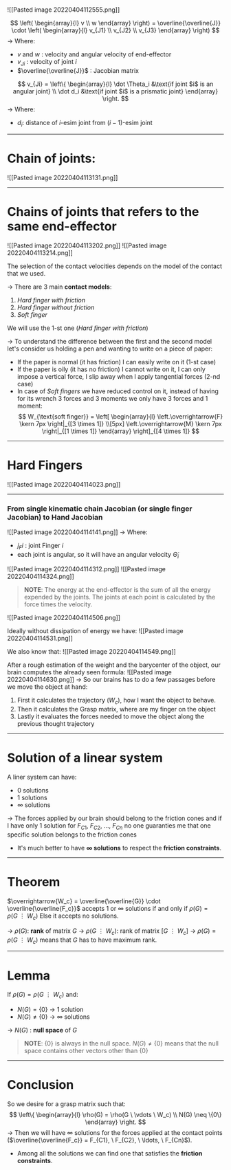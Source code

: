 # 

![[Pasted image 20220404112555.png]]

$$
\left(
\begin{array}{l}
v
\\
w
\end{array}
\right)
= \overline{\overline{J}} \cdot
\left(
\begin{array}{l}
v_{J1}
\\
v_{J2}
\\
v_{J3}
\end{array}
\right)
$$
-> Where:
- $v$ and $w$ : velocity and angular velocity of end-effector
- $v_{Ji}$ : velocity of joint $i$
- $\overline{\overline{J}}$ : Jacobian matrix

$$
v_{Ji} = 
\left\{
\begin{array}{l}
\dot \Theta_i &\text{if joint $i$ is an angular joint}
\\
\dot d_i &\text{if joint $i$ is a prismatic joint}
\end{array}
\right.
$$
-> Where:
- $d_i$: distance of $i$-esim joint from $(i-1)$-esim joint

---
# Chain of joints:
![[Pasted image 20220404113131.png]]

---
# Chains of joints that refers to the same end-effector
![[Pasted image 20220404113202.png]]
![[Pasted image 20220404113214.png]]

The selection of the contact velocities depends on the model of the contact that we used.

-> There are 3 main **contact models**:
1. *Hard finger with friction*
2. *Hard finger without friction*
3. *Soft finger*

We will use the 1-st one (*Hard finger with friction*)

-> To understand the difference between the first and the second model let's consider us holding a pen and wanting to write on a piece of paper:
- If the paper is normal (it has friction) I can easily write on it (1-st case)
- If the paper is oily (it has no friction) I cannot write on it, I can only impose a vertical force, I slip away when I apply tangential forces (2-nd case)
- In case of *Soft fingers* we have reduced control on it, instead of having for its wrench 3 forces and 3 moments we only have 3 forces and 1 moment:
$$
W_{\text{soft finger}} = 
\left[
\begin{array}{l}
\left.\overrightarrow{F} \kern 7px \right|_{[3 \times 1]}
\\[5px]
\left.\overrightarrow{M} \kern 7px \right|_{[1 \times 1]}
\end{array}
\right]_{[4 \times 1]}
$$
---
# Hard Fingers
![[Pasted image 20220404114023.png]]

---
### From single kinematic chain Jacobian (or single finger Jacobian) to Hand Jacobian
![[Pasted image 20220404114141.png]]
-> Where:
- $j_Fi$  : joint Finger $i$
- each joint is angular, so it will have an angular velocity $\dot \Theta_i$

![[Pasted image 20220404114312.png]]
![[Pasted image 20220404114324.png]]

> **NOTE**:
> The energy at the end-effector is the sum of all the energy expended by the joints.
> The joints at each point is calculated by the force times the velocity.

![[Pasted image 20220404114506.png]]

Ideally without dissipation of energy we have:
![[Pasted image 20220404114531.png]]

We also know that:
![[Pasted image 20220404114549.png]]

After a rough estimation of the weight and the barycenter of the object, our brain computes the already seen formula:
![[Pasted image 20220404114630.png]]
-> So our brains has to do a few passages before we move the object at hand:
1. First it calculates the trajectory ($W_c$), how I want the object to behave.
2. Then it calculates the Grasp matrix, where are my finger on the object
3. Lastly it evaluates the forces needed to move the object along the previous thought trajectory

---
# Solution of a linear system
A liner system can have:
- 0 solutions
- 1 solutions
- $\infty$ solutions

-> The forces applied by our brain should belong to the friction cones and if I have only 1 solution  for $F_{C1}, \ F_{C2}, \ \ldots, \ F_{Cn}$ no one guaranties me that one specific solution belongs to the friction cones
- It's much better to have **$\infty$ solutions** to respect the **friction constraints**.

---
# Theorem
$\overrightarrow{W_c} = \overline{\overline{G}} \cdot \overline{\overline{F_c}}$ accepts $1$ or $\infty$ solutions if and only if $\rho(G) = \rho(G \ \vdots \ W_c)$ 
Else it accepts no solutions.

-> $\rho(G)$: **rank** of matrix $G$
-> $\rho(G \ \vdots \ W_c)$: rank of matrix $[G \ \vdots \ W_c]$
-> $\rho(G) = \rho(G \ \vdots \ W_c)$  means that $G$ has to have maximum rank.

---
# Lemma
If $\rho(G) = \rho(G \ \vdots \ W_c)$ and:
- $N(G) = \{0\}$ -> $1$ solution
- $N(G) \neq \{0\}$ -> $\infty$ solutions

-> $N(G)$ : **null space** of $G$
> **NOTE**:
> $\{0\}$ is always in the null space.
> $N(G) \neq \{0\}$ means that the null space contains other vectors other than $\{0\}$

---
# Conclusion
So we desire for a grasp matrix such that:
$$
\left\{
\begin{array}{l}
\rho(G) = \rho(G \ \vdots \ W_c)
\\
N(G) \neq \{0\}
\end{array}
\right.
$$
-> Then we will have $\infty$ solutions for the forces applied at the contact points ($\overline{\overline{F_c}} = F_{C1}, \ F_{C2}, \ \ldots, \ F_{Cn}$).
- Among all the solutions we can find one that satisfies the **friction constraints**.
